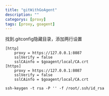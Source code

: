 ```yaml
---
title: "gitWithGoAgent"
description: ""
categorys: [proxy]
tags: [proxy, goagent]
---
```



找到.gitconfig隐藏目录，添加两行设置

    [http] 
        proxy = https://127.0.0.1:8087 
        sslVerify = false
        sslCAinfo = $goagent/local/CA.crt
    [https] 
        proxy = https://127.0.0.1:8087 
        sslVerify = false
        sslCAinfo = $goagent/local/CA.crt
        
    ssh-keygen -t rsa -P '' -f /root/.ssh/id_rsa